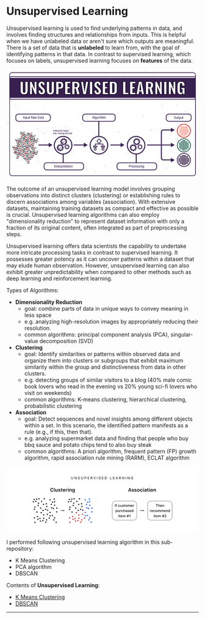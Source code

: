 # Unsupervised Learning


Unsupervised learning is used to find underlying patterns in data, and involves finding structures and relationships from inputs. This is helpful when we have unlabeled data or aren't sure which outputs are meaningful. There is a set of data that is **unlabeled** to learn from, with the goal of identifying patterns in that data. In contrast to supervised learning, which focuses on labels, unsupervised learning focuses on **features** of the data. 


![image](https://github.com/sharma7056/renuinde577project/blob/main/UnsupervisedLearning/Image/unsup_header.png)


The outcome of an unsupervised learning model involves grouping observations into distinct clusters (clustering) or establishing rules to discern associations among variables (association). With extensive datasets, maintaining training datasets as compact and effective as possible is crucial. Unsupervised learning algorithms can also employ "dimensionality reduction" to represent dataset information with only a fraction of its original content, often integrated as part of preprocessing steps.

Unsupervised learning offers data scientists the capability to undertake more intricate processing tasks in contrast to supervised learning. It possesses greater potency as it can uncover patterns within a dataset that may elude human observation. However, unsupervised learning can also exhibit greater unpredictability when compared to other methods such as deep learning and reinforcement learning. 


Types of Algorithms:
- **Dimensionality Reduction**
  - goal: combine parts of data in unique ways to convey meaning in less space
  - e.g. analyzing high-resolution images by appropriately reducing their resolution.
  - common algorithms: principal component analysis (PCA), singular-value decomposition (SVD)
- **Clustering**
  - goal: Identify similarities or patterns within observed data and organize them into clusters or subgroups that exhibit maximum similarity within the group and distinctiveness from data in other clusters.
  - e.g. detecting groups of similar visitors to a blog (40% male comic book lovers who read in the evening vs 20% young sci-fi lovers who visit on weekends)
  - common algorithms: K-means clustering, hierarchical clustering, probabilistic clustering
- **Association**
  - goal: Detect sequences and novel insights among different objects within a set. In this scenario, the identified pattern manifests as a rule (e.g., if this, then that).
  - e.g. analyzing supermarket data and finding that people who buy bbq sauce and potato chips tend to also buy steak
  - common algorithms: A priori algorithm, frequent pattern (FP) growth algorithm, rapid association rule mining (RARM), ECLAT algorithm



![image](https://github.com/sharma7056/renuinde577project/blob/main/UnsupervisedLearning/Image/unsup_cat.png)



I performed following unsupervised learning algorithm in this sub-repository:
- K Means Clustering 
- PCA algorithm 
- DBSCAN 

Contents of **Unsupervised Learning**:
* [K Means Clustering](https://github.com/sharma7056/renuinde577project/tree/main/UnsupervisedLearning/K%20Means%20Clustering)
* [DBSCAN](https://github.com/sharma7056/renuinde577project/tree/main/UnsupervisedLearning/DBSCAN)


---